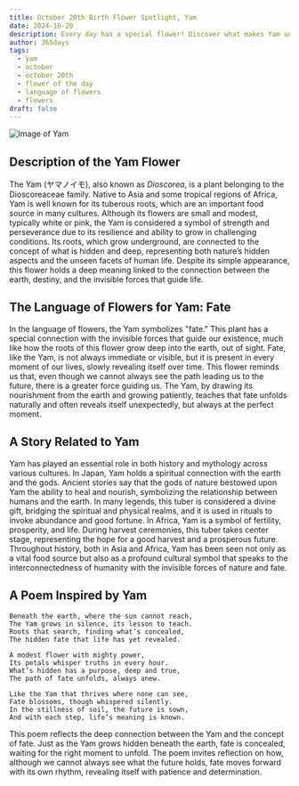 ```yaml
---
title: October 20th Birth Flower Spotlight, Yam
date: 2024-10-20
description: Every day has a special flower! Discover what makes Yam unique as today’s birth flower and its symbolic meaning.
author: 365days
tags:
  - yam
  - october
  - october 20th
  - flower of the day
  - language of flowers
  - flowers
draft: false
---
```



![Image of Yam](https://cdn.pixabay.com/photo/2020/06/19/21/44/yam-5318942_640.jpg#center)


## Description of the Yam Flower

The Yam (ヤマノイモ), also known as _Dioscorea_, is a plant belonging to the Dioscoreaceae family. Native to Asia and some tropical regions of Africa, Yam is well known for its tuberous roots, which are an important food source in many cultures. Although its flowers are small and modest, typically white or pink, the Yam is considered a symbol of strength and perseverance due to its resilience and ability to grow in challenging conditions. Its roots, which grow underground, are connected to the concept of what is hidden and deep, representing both nature’s hidden aspects and the unseen facets of human life. Despite its simple appearance, this flower holds a deep meaning linked to the connection between the earth, destiny, and the invisible forces that guide life.

## The Language of Flowers for Yam: Fate

In the language of flowers, the Yam symbolizes "fate." This plant has a special connection with the invisible forces that guide our existence, much like how the roots of this flower grow deep into the earth, out of sight. Fate, like the Yam, is not always immediate or visible, but it is present in every moment of our lives, slowly revealing itself over time. This flower reminds us that, even though we cannot always see the path leading us to the future, there is a greater force guiding us. The Yam, by drawing its nourishment from the earth and growing patiently, teaches that fate unfolds naturally and often reveals itself unexpectedly, but always at the perfect moment.

## A Story Related to Yam

Yam has played an essential role in both history and mythology across various cultures. In Japan, Yam holds a spiritual connection with the earth and the gods. Ancient stories say that the gods of nature bestowed upon Yam the ability to heal and nourish, symbolizing the relationship between humans and the earth. In many legends, this tuber is considered a divine gift, bridging the spiritual and physical realms, and it is used in rituals to invoke abundance and good fortune. In Africa, Yam is a symbol of fertility, prosperity, and life. During harvest ceremonies, this tuber takes center stage, representing the hope for a good harvest and a prosperous future. Throughout history, both in Asia and Africa, Yam has been seen not only as a vital food source but also as a profound cultural symbol that speaks to the interconnectedness of humanity with the invisible forces of nature and fate.

## A Poem Inspired by Yam

```
Beneath the earth, where the sun cannot reach,  
The Yam grows in silence, its lesson to teach.  
Roots that search, finding what’s concealed,  
The hidden fate that life has yet revealed.  

A modest flower with mighty power,  
Its petals whisper truths in every hour.  
What’s hidden has a purpose, deep and true,  
The path of fate unfolds, always anew.  

Like the Yam that thrives where none can see,  
Fate blossoms, though whispered silently.  
In the stillness of soil, the future is sown,  
And with each step, life’s meaning is known.  
```

This poem reflects the deep connection between the Yam and the concept of fate. Just as the Yam grows hidden beneath the earth, fate is concealed, waiting for the right moment to unfold. The poem invites reflection on how, although we cannot always see what the future holds, fate moves forward with its own rhythm, revealing itself with patience and determination.